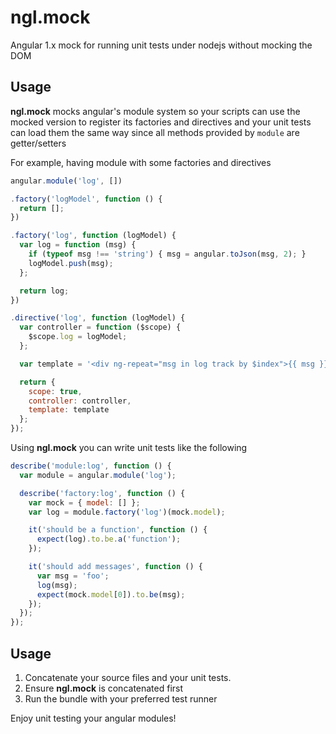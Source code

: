 ngl.mock
========

Angular 1.x mock for running unit tests under nodejs without mocking the DOM

Usage
-----

**ngl.mock** mocks angular's module system so your scripts can use the mocked
version to register its factories and directives and your unit tests can load
them the same way since all methods provided by `module` are getter/setters

For example, having module with some factories and directives

```js
angular.module('log', [])

.factory('logModel', function () {
  return [];
})

.factory('log', function (logModel) {
  var log = function (msg) {
    if (typeof msg !== 'string') { msg = angular.toJson(msg, 2); }
    logModel.push(msg);
  };

  return log;
})

.directive('log', function (logModel) {
  var controller = function ($scope) {
    $scope.log = logModel;
  };

  var template = '<div ng-repeat="msg in log track by $index">{{ msg }}</div>';

  return {
    scope: true,
    controller: controller,
    template: template
  };
});
```

Using **ngl.mock** you can write unit tests like the following

```js
describe('module:log', function () {
  var module = angular.module('log');

  describe('factory:log', function () {
    var mock = { model: [] };
    var log = module.factory('log')(mock.model);

    it('should be a function', function () {
      expect(log).to.be.a('function');
    });

    it('should add messages', function () {
      var msg = 'foo';
      log(msg);
      expect(mock.model[0]).to.be(msg);
    });
  });
});
```

Usage
-----

 1. Concatenate your source files and your unit tests.
 2. Ensure **ngl.mock** is concatenated first
 3. Run the bundle with your preferred test runner

Enjoy unit testing your angular modules!
